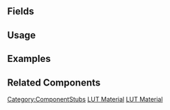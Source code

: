 <languages></languages> <translate>

## Fields

## Usage

## Examples

## Related Components

</translate>

[Category:ComponentStubs](Category:ComponentStubs "wikilink") [LUT
Material](Category:Components{{#translation:}} "wikilink") [LUT
Material](Category:Components:Assets:Materials:Filters{{#translation:}} "wikilink")
